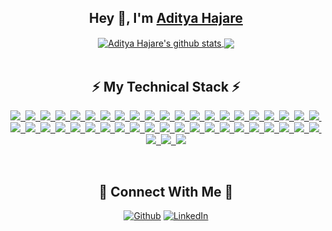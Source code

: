 <div align="center">
    <h2>Hey 👋, I'm <a href="https://www.linkedin.com/in/aditya-hajare">Aditya Hajare</a></h2>
</div>
<div align="center">
    <a href="https://github.com/aditya43">
    <img align="center" src=https://github-readme-stats.vercel.app/api?username=aditya43&show_icons=true&hide=issues&theme=buefy" alt="Aditya Hajare's github stats" />
    </a>
    <a href="https://github.com/aditya43"><img align="center" src="https://github-readme-stats.anuraghazra1.vercel.app/api/top-langs/?username=aditya43&layout=compact&theme=buefy&langs_count=6&hide=html,css&exclude_repo=blog,design-patterns,laravel-forum-tdd,mysql,php-cache,php-debug,oauth2.0-user-authentication-system,mini-mvc-framework" /></a>
</div>
<br>
<div align="center">
    <h2>⚡ My Technical Stack ⚡</h2>
    <p><a href="https://github.com/aditya43">
    <img src="https://img.shields.io/badge/-Go%20Language-informational?style=for-the-badge&logo=go&color=4A3677">&nbsp;
    <img src="https://img.shields.io/badge/-Gin%20Gonic-informational?style=for-the-badge&logo=goodreads&color=4A3677">&nbsp;
    <img src="https://img.shields.io/badge/-typescript-informational?style=for-the-badge&logo=typescript&color=4A3677">&nbsp; 
    <img src="https://img.shields.io/badge/-JavaScript-informational?style=for-the-badge&logo=javascript&color=4A3677">&nbsp;
    <img src="https://img.shields.io/badge/-Node.js-informational?style=for-the-badge&logo=node.js&color=4A3677">&nbsp;
    <img src="https://img.shields.io/badge/-Express.js-informational?style=for-the-badge&logo=etsy&color=4A3677">&nbsp;
    <img src="https://img.shields.io/badge/-Nest%20JS-informational?style=for-the-badge&logo=nestjs&color=4A3677">&nbsp;
    <img src="https://img.shields.io/badge/-Adonis%20JS-informational?style=for-the-badge&logo=adonisjs&color=4A3677">&nbsp;
    <img src="https://img.shields.io/badge/-Meteor-informational?style=for-the-badge&logo=meteor&color=4A3677">&nbsp;
    <img src="https://img.shields.io/badge/-Microservices-informational?style=for-the-badge&logo=nucleo&color=4A3677">&nbsp;
    <img src="https://img.shields.io/badge/-Docker-informational?style=for-the-badge&logo=docker&color=4A3677">&nbsp;
    <img src="https://img.shields.io/badge/-Kubernetes-informational?style=for-the-badge&logo=kubernetes&color=4A3677">&nbsp;
    <img src="https://img.shields.io/badge/Serverless-informational?style=for-the-badge&logo=serverless&color=4A3677">&nbsp;
    <img src="https://img.shields.io/badge/AWS-informational?style=for-the-badge&logo=amazon&color=4A3677">&nbsp;
    <img src="https://img.shields.io/badge/PHP-informational?style=for-the-badge&logo=php&color=4A3677">&nbsp;
    <img src="https://img.shields.io/badge/Laravel-informational?style=for-the-badge&logo=laravel&color=4A3677">&nbsp;
    <img src="https://img.shields.io/badge/Redis-informational?style=for-the-badge&logo=Redis&color=4A3677">&nbsp;
    <img src="https://img.shields.io/badge/MSSQL-informational?style=for-the-badge&logo=sqlite&color=4A3677">&nbsp;
    <img src="https://img.shields.io/badge/MySQL-informational?style=for-the-badge&logo=mysql&color=4A3677">&nbsp;
    <img src="https://img.shields.io/badge/PostgreSQL-informational?style=for-the-badge&logo=postgresql&color=4A3677">&nbsp;
    <img src="https://img.shields.io/badge/TypeORM-informational?style=for-the-badge&logo=typo3&color=4A3677">&nbsp;
    <img src="https://img.shields.io/badge/Sequelize-informational?style=for-the-badge&logo=sellfy&color=4A3677">&nbsp;
    <img src="https://img.shields.io/badge/MongoDB-informational?style=for-the-badge&logo=mongodb&color=4A3677">&nbsp;
    <img src="https://img.shields.io/badge/Mongoose-informational?style=for-the-badge&logo=monero&color=4A3677">&nbsp;
    <img src="https://img.shields.io/badge/DynamoDB-informational?style=for-the-badge&logo=dailymotion&color=4A3677">&nbsp;
    <img src="https://img.shields.io/badge/GraphQL-informational?style=for-the-badge&logo=graphql&color=4A3677">&nbsp;
    <img src="https://img.shields.io/badge/React-informational?style=for-the-badge&logo=react&color=4A3677">&nbsp;
    <img src="https://img.shields.io/badge/Redux-informational?style=for-the-badge&logo=redux&color=4A3677">&nbsp;
    <img src="https://img.shields.io/badge/Vue.js-informational?style=for-the-badge&logo=vue.js&color=4A3677">&nbsp;
    <img src="https://img.shields.io/badge/Git-informational?style=for-the-badge&logo=git&color=4A3677">&nbsp;
    <img src="https://img.shields.io/badge/TDD-informational?style=for-the-badge&logo=gitter&color=4A3677">&nbsp;
    <img src="https://img.shields.io/badge/BDD-informational?style=for-the-badge&logo=buffer&color=4A3677">&nbsp;
    <img src="https://img.shields.io/badge/DDD-informational?style=for-the-badge&logo=codefactor&color=4A3677">&nbsp;
    <img src="https://img.shields.io/badge/Jest-informational?style=for-the-badge&logo=jest&color=4A3677">&nbsp;
    <img src="https://img.shields.io/badge/Chai-informational?style=for-the-badge&logo=chocolatey&color=4A3677">&nbsp;
    <img src="https://img.shields.io/badge/Mocha-informational?style=for-the-badge&logo=mocha&color=4A3677">&nbsp;
    <img src="https://img.shields.io/badge/-Travis%20CI-informational?style=for-the-badge&logo=travis&color=4A3677">&nbsp;
    <img src="https://img.shields.io/badge/-Jenkins-informational?style=for-the-badge&logo=jenkins&color=4A3677">&nbsp;
    <img src="https://img.shields.io/badge/HTML5-informational?style=for-the-badge&logo=html5&color=4A3677">&nbsp;
    <img src="https://img.shields.io/badge/CSS3-informational?style=for-the-badge&logo=css3&color=4A3677">&nbsp;
    <img src="https://img.shields.io/badge/Sass-informational?style=for-the-badge&logo=sass&color=4A3677">&nbsp; 
    <img src="https://img.shields.io/badge/-python-informational?style=for-the-badge&logo=python&color=4A3677">&nbsp;
    <img src="https://img.shields.io/badge/-Anaconda-informational?style=for-the-badge&logo=anaconda&color=4A3677">&nbsp;
    <img src="https://img.shields.io/badge/-tensorflow-informational?style=for-the-badge&logo=tensorflow&color=4A3677">&nbsp;
    <img src="https://img.shields.io/badge/-pandas-informational?style=for-the-badge&logo=pandas&color=4A3677"></a></p>
</div>
<br>
<div align="center">
    <h2>🤝 Connect With Me 🤝</h2>
    <p><a href="https://github.com/aditya43" target="_blank"><img alt="Github" src="https://img.shields.io/badge/GitHub-%2312100E.svg?&style=for-the-badge&logo=Github&logoColor=white" /></a>&nbsp;<a href="https://www.linkedin.com/in/aditya-hajare" target="_blank"><img alt="LinkedIn" src="https://img.shields.io/badge/linkedin-%230077B5.svg?&style=for-the-badge&logo=linkedin&logoColor=white" /></a></p>
</div>
